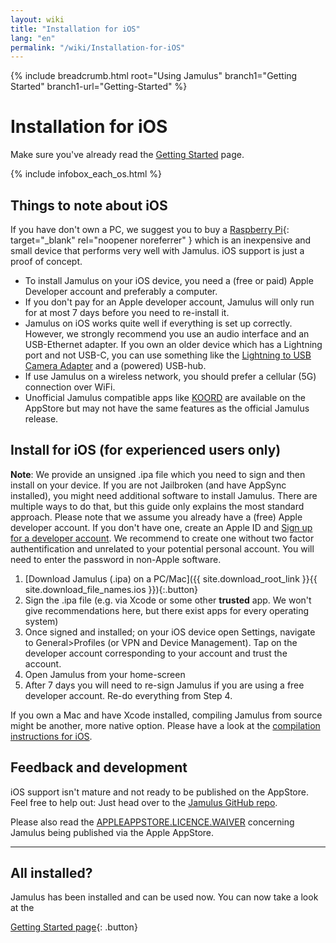 ```yaml
---
layout: wiki
title: "Installation for iOS"
lang: "en"
permalink: "/wiki/Installation-for-iOS"
---
```


{% include breadcrumb.html root="Using Jamulus" branch1="Getting Started" branch1-url="Getting-Started" %}


# Installation for iOS

Make sure you've already read the [Getting Started](Getting-Started) page.

{% include infobox_each_os.html %}

## Things to note about iOS

If you have don't own a PC, we suggest you to buy a [Raspberry Pi](https://www.raspberrypi.org/){: target="_blank" rel="noopener noreferrer" } which is an inexpensive and small device that performs very well with Jamulus. iOS support is just a proof of concept.

* To install Jamulus on your iOS device, you need a (free or paid) Apple Developer account and preferably a computer.
* If you don't pay for an Apple developer account, Jamulus will only run for at most 7 days before you need to re-install it.
* Jamulus on iOS works quite well if everything is set up correctly. However, we strongly recommend you use an audio interface and an USB-Ethernet adapter. If you own an older device which has a Lightning port and not USB-C, you can use something like the [Lightning to USB Camera Adapter](https://www.apple.com/uk/shop/product/MD821ZM/A/lightning-to-usb-camera-adapter) and a (powered) USB-hub.
* If use Jamulus on a wireless network, you should prefer a cellular (5G) connection over WiFi.
* Unofficial Jamulus compatible apps like [KOORD](https://apps.apple.com/us/app/koord/id1621509341) are available on the AppStore but may not have the same features as the official Jamulus release.


## Install for iOS (for experienced users only)

**Note**: We provide an unsigned .ipa file which you need to sign and then install on your device. If you are not Jailbroken (and have AppSync installed), you might need additional software to install Jamulus. There are multiple ways to do that, but this guide only explains the most standard approach. Please note that we assume you already have a (free) Apple developer account. If you don't have one, create an Apple ID and [Sign up for a developer account](https://developer.apple.com/membercenter). We recommend to create one without two factor authentification and unrelated to your potential personal account. You will need to enter the password in non-Apple software.

1. [Download Jamulus (.ipa) on a PC/Mac]({{ site.download_root_link }}{{ site.download_file_names.ios }}){:.button}
2. Sign the .ipa file (e.g. via Xcode or some other **trusted** app. We won't give recommendations here, but there exist apps for every operating system)
3. Once signed and installed; on your iOS device open Settings, navigate to General>Profiles (or VPN and Device Management). Tap on the developer account corresponding to your account and trust the account.
4. Open Jamulus from your home-screen
5. After 7 days you will need to re-sign Jamulus if you are using a free developer account. Re-do everything from Step 4.

If you own a Mac and have Xcode installed, compiling Jamulus from source might be another, more native option. Please have a look at the [compilation instructions for iOS](https://github.com/jamulussoftware/jamulus/blob/main/COMPILING.md#ios).


## Feedback and development

iOS support isn't mature and not ready to be published on the AppStore. Feel free to help out:
Just head over to the [Jamulus GitHub repo](https://github.com/jamulussoftware/jamulus/).

Please also read the [APPLEAPPSTORE.LICENCE.WAIVER](https://github.com/jamulussoftware/jamulus/blob/main/APPLEAPPSTORE.LICENCE.WAIVER) concerning Jamulus being published via the Apple AppStore.

***

## All installed?

Jamulus has been installed and can be used now. You can now take a look at the

[Getting Started page](Getting-Started){: .button}
